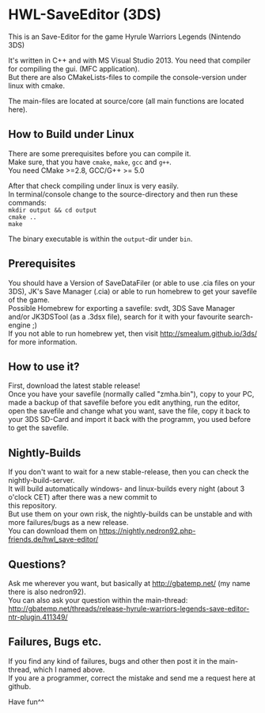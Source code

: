 # HWL-SaveEditor (3DS)
This is an Save-Editor for the game Hyrule Warriors Legends (Nintendo 3DS)

It's written in C++ and with MS Visual Studio 2013. You need that compiler for compiling the gui. (MFC application).  
But there are also CMakeLists-files to compile the console-version under linux with cmake.  

The main-files are located at source/core (all main functions are located here).  

## How to Build under Linux
There are some prerequisites before you can compile it.  
Make sure, that you have `cmake`, `make`, `gcc` and `g++`.  
You need CMake >=2.8, GCC/G++ >= 5.0  

After that check compiling under linux is very easily.  
In terminal/console change to the source-directory and then run these commands:  
`mkdir output && cd output`  
`cmake ..`  
`make`  

The binary executable is within the `output`-dir under `bin`.


## Prerequisites
You should have a Version of SaveDataFiler (or able to use .cia files on your 3DS), JK's Save Manager (.cia) or able to run homebrew to get your savefile of the game.  
Possible Homebrew for exporting a savefile: svdt, 3DS Save Manager and/or JK3DSTool (as a .3dsx file), search for it with your favourite search-engine ;)  
If you not able to run homebrew yet, then visit http://smealum.github.io/3ds/ for more information.   

## How to use it? 
First, download the latest stable release!  
Once you have your savefile (normally called "zmha.bin"), copy to your PC, made a backup of that savefile before you edit   anything, run the editor, open the savefile and change what you want, save the file, copy it back to your 3DS SD-Card and   import it back with the programm, you used before to get the savefile.   

## Nightly-Builds
If you don't want to wait for a new stable-release, then you can check the nightly-build-server.  
It will build automatically windows- and linux-builds every night (about 3 o'clock CET) after there was a new commit to  
this repository.  
But use them on your own risk, the nightly-builds can be unstable and with more failures/bugs as a new release.  
You can download them on https://nightly.nedron92.php-friends.de/hwl_save-editor/


## Questions?
Ask me wherever you want, but basically at http://gbatemp.net/ (my name there is also nedron92).   
You can also ask your question within the main-thread:   
http://gbatemp.net/threads/release-hyrule-warriors-legends-save-editor-ntr-plugin.411349/

## Failures, Bugs etc.
If you find any kind of failures, bugs and other then post it in the main-thread, which I named above.   
If you are a programmer, correct the mistake and send me a request here at github.

Have fun^^
